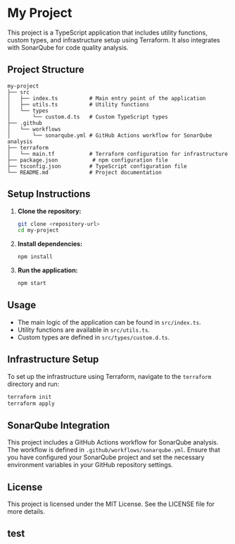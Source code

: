 # My Project

This project is a TypeScript application that includes utility functions, custom types, and infrastructure setup using Terraform. It also integrates with SonarQube for code quality analysis.

## Project Structure

```
my-project
├── src
│   ├── index.ts          # Main entry point of the application
│   ├── utils.ts          # Utility functions
│   └── types
│       └── custom.d.ts   # Custom TypeScript types
├── .github
│   └── workflows
│       └── sonarqube.yml # GitHub Actions workflow for SonarQube analysis
├── terraform
│   └── main.tf           # Terraform configuration for infrastructure
├── package.json           # npm configuration file
├── tsconfig.json         # TypeScript configuration file
└── README.md             # Project documentation
```

## Setup Instructions

1. **Clone the repository:**
   ```bash
   git clone <repository-url>
   cd my-project
   ```

2. **Install dependencies:**
   ```bash
   npm install
   ```

3. **Run the application:**
   ```bash
   npm start
   ```

## Usage

- The main logic of the application can be found in `src/index.ts`.
- Utility functions are available in `src/utils.ts`.
- Custom types are defined in `src/types/custom.d.ts`.

## Infrastructure Setup

To set up the infrastructure using Terraform, navigate to the `terraform` directory and run:

```bash
terraform init
terraform apply
```

## SonarQube Integration

This project includes a GitHub Actions workflow for SonarQube analysis. The workflow is defined in `.github/workflows/sonarqube.yml`. Ensure that you have configured your SonarQube project and set the necessary environment variables in your GitHub repository settings.

## License

This project is licensed under the MIT License. See the LICENSE file for more details.

## test
